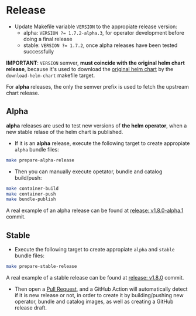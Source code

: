 # Release

* Update Makefile variable `VERSION` to the appropiate release version:
  * alpha: `VERSION ?= 1.7.2-alpha.3`, for operator development before doing a final release
  * stable: `VERSION ?= 1.7.2`, once alpha releases have been tested successfully

**IMPORTANT**: `VERSION` semver, **must coincide with the original helm chart release**,
because it's used to download the [original helm chart](https://artifacthub.io/packages/helm/cert-manager/cert-manager)
by the `download-helm-chart` makefile target.

For **alpha** releases, the only the semver prefix is used to fetch the upstream chart release.

## Alpha

**alpha** releases are used to test new versions of **the helm operator**,
when a new stable relase of the helm chart is published.

* If it is an **alpha** release, execute the following target to create appropiate `alpha` bundle files:

```bash
make prepare-alpha-release
```

* Then you can manually execute opetator, bundle and catalog build/push:

```bash
make container-build
make container-push
make bundle-publish
```

A real example of an alpha release can be found at [release: v1.8.0-alpha.1](https://github.com/3scale-ops/cert-manager-helm-operator/commit/dbedc3f4d990553a283d975cd08645d7341097aa) commit.

## Stable

* Execute the following target to create appropiate `alpha` and `stable` bundle files:

```bash
make prepare-stable-release
```
A real example of a stable release can be found at [release: v1.8.0](https://github.com/3scale-ops/cert-manager-helm-operator/commit/82b878c3e386f7166bcd3d0ef56c08d15136ee08) commit.

* Then open a [Pull Request](https://github.com/3scale-ops/cert-manager-helm-operator/pulls), and a GitHub Action will automatically detect if it is new release or not, in order to create it by building/pushing new operator, bundle and catalog images, as well as creating a GitHub release draft.

